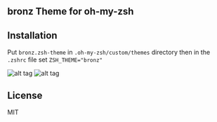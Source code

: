 ## bronz Theme for oh-my-zsh

## Installation
Put <code>bronz.zsh-theme</code> in <code>.oh-my-zsh/custom/themes</code> directory
then in the <code>.zshrc</code> file set <code>ZSH_THEME="bronz"</code>

![alt tag](http://i.imgur.com/bau5y1O.png)
![alt tag](http://i.imgur.com/gVaJscq.png?1)

## License
MIT

